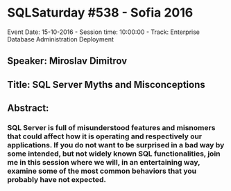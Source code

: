 # SQLSaturday #538 - Sofia 2016
Event Date: 15-10-2016 - Session time: 10:00:00 - Track: Enterprise Database Administration  Deployment
## Speaker: Miroslav Dimitrov
## Title: SQL Server Myths and Misconceptions
## Abstract:
### SQL Server is full of misunderstood features and misnomers that could affect how it is operating and respectively our applications. If you do not want to be surprised in a bad way by some intended, but not widely known SQL functionalities, join me in this session where we will, in an entertaining way, examine some of the most common behaviors that you probably have not expected.
